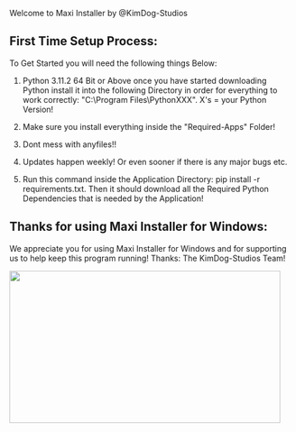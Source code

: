 Welcome to Maxi Installer by @KimDog-Studios
 ## First Time Setup Process:
To Get Started you will need the following things Below:
1. Python 3.11.2 64 Bit or Above once you have started downloading Python install it into the following Directory in order for everything to work correctly: "C:\Program Files\PythonXXX". X's = your Python Version!

2. Make sure you install everything inside the "Required-Apps" Folder!

3. Dont mess with anyfiles!!

4. Updates happen weekly! Or even sooner if there is any major bugs etc.

5. Run this command inside the Application Directory: pip install -r requirements.txt. Then it should download all the Required Python Dependencies that is needed by the Application!

## Thanks for using Maxi Installer for Windows:
We appreciate you for using Maxi Installer for Windows and for supporting us to help keep this program running!
Thanks: The KimDog-Studios Team!

 <img src="https://i.imgur.com/xhVJFZX.gif" width="480" height="270" />
